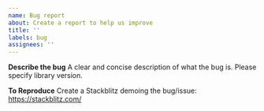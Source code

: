 ```yaml
---
name: Bug report
about: Create a report to help us improve
title: ''
labels: bug
assignees: ''
---
```


**Describe the bug**
A clear and concise description of what the bug is.
Please specify library version.

**To Reproduce**
Create a Stackblitz demoing the bug/issue:
https://stackblitz.com/
